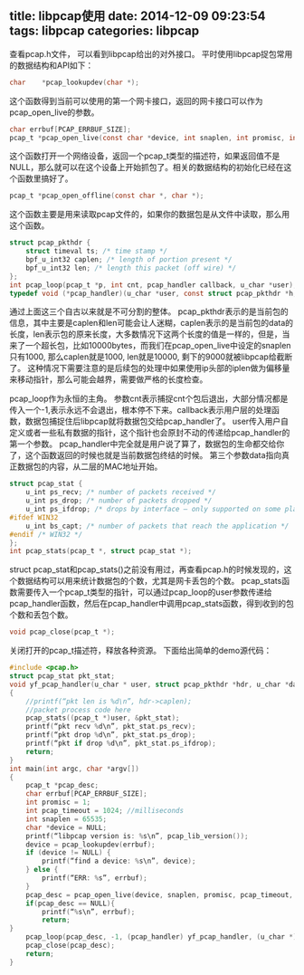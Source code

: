 ﻿title: libpcap使用
date: 2014-12-09 09:23:54
tags: libpcap
categories: libpcap
---

查看pcap.h文件， 可以看到libpcap给出的对外接口。
平时使用libpcap捉包常用的数据结构和API如下：
``` c
char    *pcap_lookupdev(char *);
```
这个函数得到当前可以使用的第一个网卡接口，返回的网卡接口可以作为pcap_open_live的参数。
<!-- more -->
``` c
char errbuf[PCAP_ERRBUF_SIZE];
pcap_t *pcap_open_live(const char *device, int snaplen, int promisc, int to_ms, char *errbuf);
```
这个函数打开一个网络设备，返回一个pcap_t类型的描述符，如果返回值不是NULL，那么就可以在这个设备上开始抓包了。相关的数据结构的初始化已经在这个函数里搞好了。
``` c
pcap_t *pcap_open_offline(const char *, char *);
```
这个函数主要是用来读取pcap文件的，如果你的数据包是从文件中读取，那么用这个函数。
``` c
struct pcap_pkthdr {
    struct timeval ts; /* time stamp */
    bpf_u_int32 caplen; /* length of portion present */
    bpf_u_int32 len; /* length this packet (off wire) */
};
int pcap_loop(pcap_t *p, int cnt, pcap_handler callback, u_char *user);
typedef void (*pcap_handler)(u_char *user, const struct pcap_pkthdr *h, const u_char *data);
```
通过上面这三个自古以来就是不可分割的整体。
pcap_pkthdr表示的是当前包的信息，其中主要是caplen和len可能会让人迷糊，caplen表示的是当前包的data的长度，len表示包的原来长度，大多数情况下这两个长度的值是一样的，但是，当来了一个超长包，比如10000bytes，而我们在pcap_open_live中设定的snaplen只有1000, 那么caplen就是1000, len就是10000, 剩下的9000就被libpcap给截断了。
这种情况下需要注意的是后续包的处理中如果使用ip头部的iplen做为偏移量来移动指针，那么可能会越界，需要做严格的长度检查。


pcap_loop作为永恒的主角。
参数cnt表示捕捉cnt个包后退出，大部分情况都是传入一个-1,表示永远不会退出，根本停不下来。callback表示用户层的处理函数，数据包捕捉住后libpcap就将数据包交给pcap_handler了。
user传入用户自定义或者一些私有数据的指针，这个指针也会原封不动的传递给pcap_handler的第一个参数。
pcap_handler中完全就是用户说了算了，数据包的生命都交给你了，这个函数返回的时候也就是当前数据包终结的时候。
第三个参数data指向真正数据包的内容，从二层的MAC地址开始。
``` c
struct pcap_stat {
    u_int ps_recv; /* number of packets received */
    u_int ps_drop; /* number of packets dropped */
    u_int ps_ifdrop; /* drops by interface — only supported on some platforms */
#ifdef WIN32
    u_int bs_capt; /* number of packets that reach the application */
#endif /* WIN32 */
};
int pcap_stats(pcap_t *, struct pcap_stat *);
```
struct pcap_stat和pcap_stats()之前没有用过，再查看pcap.h的时候发现的，这个数据结构可以用来统计数据包的个数，尤其是网卡丢包的个数。
pcap_stats函数需要传入一个pcap_t类型的指针，可以通过pcap_loop的user参数传递给pcap_handler函数，然后在pcap_handler中调用pcap_stats函数，得到收到的包个数和丢包个数。
``` c
void pcap_close(pcap_t *);
```
关闭打开的pcap_t描述符，释放各种资源。
下面给出简单的demo源代码：
``` c
#include <pcap.h>
struct pcap_stat pkt_stat;
void yf_pcap_handler(u_char * user, struct pcap_pkthdr *hdr, u_char *data)
{
    //printf(“pkt len is %d\n”, hdr->caplen);
    //packet process code here
    pcap_stats((pcap_t *)user, &pkt_stat);
    printf(“pkt recv %d\n”, pkt_stat.ps_recv);
    printf(“pkt drop %d\n”, pkt_stat.ps_drop);
    printf(“pkt if drop %d\n”, pkt_stat.ps_ifdrop);
    return;
}
int main(int argc, char *argv[])
{
    pcap_t *pcap_desc;
    char errbuf[PCAP_ERRBUF_SIZE];
    int promisc = 1;
    int pcap_timeout = 1024; //milliseconds
    int snaplen = 65535;
    char *device = NULL;
    printf(“libpcap version is: %s\n”, pcap_lib_version());
    device = pcap_lookupdev(errbuf);
    if (device != NULL) {
        printf(“find a device: %s\n”, device);
    } else {
        printf(“ERR: %s”, errbuf);
    }
    pcap_desc = pcap_open_live(device, snaplen, promisc, pcap_timeout, errbuf);
    if(pcap_desc == NULL){
        printf(“%s\n”, errbuf);
        return;
}
    pcap_loop(pcap_desc, -1, (pcap_handler) yf_pcap_handler, (u_char *)pcap_desc);
    pcap_close(pcap_desc);
    return;
}
```